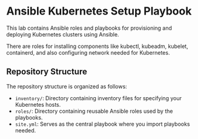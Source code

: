 # Ansible Kubernetes Setup Playbook

This lab contains Ansible roles and playbooks for provisioning and deploying Kubernetes clusters using Ansible.

There are roles for installing components like kubectl, kubeadm, kubelet, containerd, and also configuring network needed for Kubernetes.

## Repository Structure

The repository structure is organized as follows:

- `inventory/`: Directory containing inventory files for specifying your Kubernetes hosts.
- `roles/`: Directory containing reusable Ansible roles used by the playbooks.
- `site.yml`: Serves as the central playbook where you import playbooks needed.